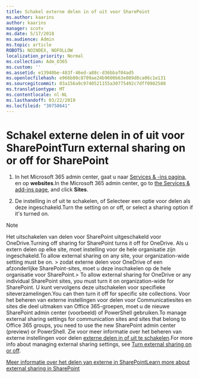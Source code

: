 ```yaml
---
title: Schakel externe delen in of uit voor SharePoint
ms.author: kaarins
author: kaarins
manager: scotv
ms.date: 5/17/2018
ms.audience: Admin
ms.topic: article
ROBOTS: NOINDEX, NOFOLLOW
localization_priority: Normal
ms.collection: Adm_O365
ms.custom: ''
ms.assetid: e13940be-483f-46ed-a88c-d36bbaf04ad5
ms.openlocfilehash: e966b80c8709ae24b9600b63e089d8ca06c1e131
ms.sourcegitcommit: 03a156a9c9740521155a30775492c7dff0982588
ms.translationtype: MT
ms.contentlocale: nl-NL
ms.lasthandoff: 03/22/2019
ms.locfileid: "30758641"
---
```

# <a name="turn-external-sharing-on-or-off-for-sharepoint"></a><span data-ttu-id="cafe4-102">Schakel externe delen in of uit voor SharePoint</span><span class="sxs-lookup"><span data-stu-id="cafe4-102">Turn external sharing on or off for SharePoint</span></span>

1. <span data-ttu-id="cafe4-103">In het Microsoft 365 admin center, gaat u naar [Services &amp; -ins pagina](https://portal.office.com/adminportal/home#/Settings/ServicesAndAddIns), en op **websites**.</span><span class="sxs-lookup"><span data-stu-id="cafe4-103">In the Microsoft 365 admin center, go to [the Services &amp; add-ins page](https://portal.office.com/adminportal/home#/Settings/ServicesAndAddIns), and click **Sites**.</span></span>
    
2. <span data-ttu-id="cafe4-104">De instelling in of uit te schakelen, of Selecteer een optie voor delen als deze ingeschakeld.</span><span class="sxs-lookup"><span data-stu-id="cafe4-104">Turn the setting on or off, or select a sharing option if it's turned on.</span></span>
    
> [!NOTE]
> <span data-ttu-id="cafe4-105">Het uitschakelen van delen voor SharePoint uitgeschakeld voor OneDrive.</span><span class="sxs-lookup"><span data-stu-id="cafe4-105">Turning off sharing for SharePoint turns it off for OneDrive.</span></span> <span data-ttu-id="cafe4-106">Als u extern delen op elke site, moet instelling voor de hele organisatie zijn ingeschakeld.</span><span class="sxs-lookup"><span data-stu-id="cafe4-106">To allow external sharing on any site, your organization-wide setting must be on.</span></span> <span data-ttu-id="cafe4-107">> zodat externe delen voor OneDrive of een afzonderlijke SharePoint-sites, moet u deze inschakelen op de hele organisatie voor SharePoint.</span><span class="sxs-lookup"><span data-stu-id="cafe4-107">> To allow external sharing for OneDrive or any individual SharePoint sites, you must turn it on organization-wide for SharePoint.</span></span> <span data-ttu-id="cafe4-108">U kunt vervolgens deze uitschakelen voor specifieke siteverzamelingen.</span><span class="sxs-lookup"><span data-stu-id="cafe4-108">You can then turn it off for specific site collections.</span></span> <span data-ttu-id="cafe4-109">Voor het beheren van externe instellingen voor delen voor Communicatiesites en sites die deel uitmaken van Office 365-groepen, moet u de nieuwe SharePoint admin center (voorbeeld) of PowerShell gebruiken.</span><span class="sxs-lookup"><span data-stu-id="cafe4-109">To manage external sharing settings for communication sites and sites that belong to Office 365 groups, you need to use the new SharePoint admin center (preview) or PowerShell.</span></span> <span data-ttu-id="cafe4-110">Zie voor meer informatie over het beheren van externe instellingen voor delen [externe delen in of uit te schakelen](https://go.microsoft.com/fwlink/?linkid=866426).</span><span class="sxs-lookup"><span data-stu-id="cafe4-110">For more info about managing external sharing settings, see [Turn external sharing on or off](https://go.microsoft.com/fwlink/?linkid=866426).</span></span> 
  
[<span data-ttu-id="cafe4-111">Meer informatie over het delen van externe in SharePoint</span><span class="sxs-lookup"><span data-stu-id="cafe4-111">Learn more about external sharing in SharePoint</span></span>](https://go.microsoft.com/fwlink/?linkid=734908)
  

